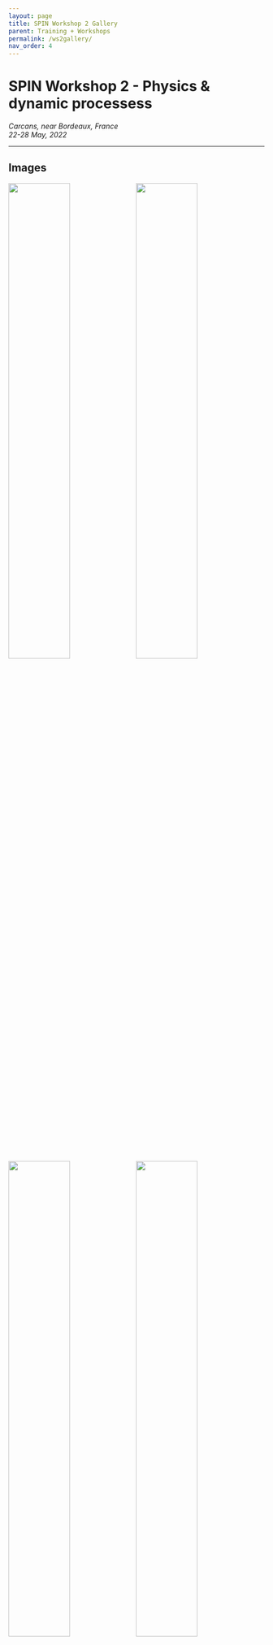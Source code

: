 ```yaml
---
layout: page
title: SPIN Workshop 2 Gallery
parent: Training + Workshops
permalink: /ws2gallery/
nav_order: 4
---
```




# SPIN Workshop 2 - Physics & dynamic processess
_Carcans, near Bordeaux, France_   
_22-28 May, 2022_  

---

## Images

<img src="/assets/images/ws2/images/20220523_11_50_12_SPIN22.JPG" width="49%"/>  <img src="/assets/images/ws2/images/20220523_11_50_21_SPIN22.JPG" width="49%"/>

<img src="/assets/images/ws2/images/20220523_13_56_30_SPIN22.JPG" width="49%"/>  <img src="/assets/images/ws2/images/20220523_17_32_32_SPIN22.JPG" width="49%"/>

<img src="/assets/images/ws2/images/20220523_17_32_37_SPIN22.JPG" width="49%"/>  <img src="/assets/images/ws2/images/20220523_17_32_44_SPIN22.JPG" width="49%"/>


## SPIN WS2 excursion
Dune de Pilat and Atlantic beach. 

<img src="/assets/images/ws2/images/20220524_16_33_41_SPIN22.JPG" width="49%"/>  <img src="/assets/images/ws2/images/20220524_16_33_56_SPIN22.JPG" width="49%"/> 

<img src="/assets/images/ws2/images/20220524_16_34_02_SPIN22.JPG" width="49%"/>  <img src="/assets/images/ws2/images/20220524_16_34_05_SPIN22.JPG" width="49%"/>

<img src="/assets/images/ws2/images/20220524_16_35_06_SPIN22.JPG" width="49%"/>  <img src="/assets/images/ws2/images/20220524_16_35_12_SPIN22.JPG" width="49%"/>

<img src="/assets/images/ws2/images/20220524_16_36_29_SPIN22.JPG" width="49%"/>  <img src="/assets/images/ws2/images/20220524_16_36_48_SPIN22.JPG" width="49%"/> 

<img src="/assets/images/ws2/images/20220524_16_36_58_SPIN22.JPG" width="49%"/>  <img src="/assets/images/ws2/images/20220524_16_38_10_SPIN22.JPG" width="49%"/>

<img src="/assets/images/ws2/images/20220524_16_41_51_SPIN22.JPG" width="49%"/>  <img src="/assets/images/ws2/images/20220524_16_42_26_SPIN22.JPG" width="49%"/>

<img src="/assets/images/ws2/images/20220524_17_00_06_SPIN22.JPG" width="49%"/>  <img src="/assets/images/ws2/images/20220524_17_09_09_SPIN22.JPG" width="49%"/> 

<img src="/assets/images/ws2/images/20220524_17_09_13_SPIN22.JPG" width="49%"/>  <img src="/assets/images/ws2/images/20220524_17_10_43_SPIN22.JPG" width="49%"/>

<img src="/assets/images/ws2/images/20220524_17_12_50_SPIN22.JPG" width="49%"/>  <img src="/assets/images/ws2/images/20220524_17_13_06_SPIN22.JPG" width="49%"/>

<img src="/assets/images/ws2/images/20220524_17_13_06_SPIN22-1.JPG" width="49%"/>  <img src="/assets/images/ws2/images/20220524_17_13_08_SPIN22.JPG" width="49%"/>

<img  src="/assets/images/ws2/images/20220524_17_18_20_SPIN22.JPG" width="49%"/>  <img src="/assets/images/ws2/images/20220524_17_19_07_SPIN22.JPG" width="49%"/>

<img  src="/assets/images/ws2/images/20220524_17_20_19_SPIN22.JPG" width="49%"/>  <img src="/assets/images/ws2/images/20220524_17_21_07_SPIN22.JPG" width="49%"/>

<img src="/assets/images/ws2/images/20220524_17_22_18_SPIN22.JPG" width="49%"/>  <img src="/assets/images/ws2/images/20220524_17_22_28_SPIN22.JPG" width="49%"/>

<img src="/assets/images/ws2/images/20220524_17_13_26_SPIN22.JPG" width="49%"/>  <img src="/assets/images/ws2/images/20220524_17_13_29_SPIN22.JPG" width="49%"/>

<img src="/assets/images/ws2/images/20220524_17_20_39_SPIN22.JPG" width="49%"/>  <img src="/assets/images/ws2/images/20220524_17_20_54_SPIN22.JPG" width="49%"/>
